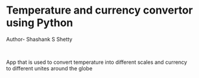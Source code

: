 # Temperature and currency convertor using Python
<p>Author- Shashank S Shetty</p>
<br>
<p> App that is used to convert temperature into different scales and currency to different unites around the globe
